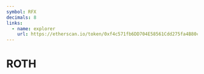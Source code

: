 ```yaml
---
symbol: RFX
decimals: 8
links:
  - name: explorer
    url: https://etherscan.io/token/0xf4c571fb6DD704E58561Cdd275fa4B80cFe82f76
---
```


# ROTH
